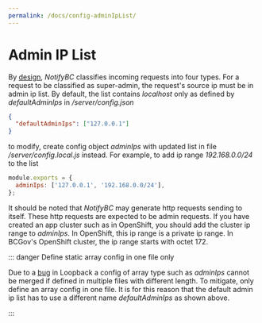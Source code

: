 ```yaml
---
permalink: /docs/config-adminIpList/
---
```


# Admin IP List

By [design](../overview/#architecture), _NotifyBC_ classifies incoming requests into four types. For a request to be classified as super-admin, the request's source ip must be in admin ip list. By default, the list contains _localhost_ only as defined by _defaultAdminIps_ in _/server/config.json_

```json
{
  "defaultAdminIps": ["127.0.0.1"]
}
```

to modify, create config object _adminIps_ with updated list in file _/server/config.local.js_ instead. For example, to add ip range _192.168.0.0/24_ to the list

```js
module.exports = {
  adminIps: ['127.0.0.1', '192.168.0.0/24'],
};
```

It should be noted that _NotifyBC_ may generate http requests sending to itself. These http requests are expected to be admin requests. If you have created an app cluster such as in OpenShift, you should add the cluster ip range to _adminIps_. In OpenShift, this ip range is a private ip range. In BCGov's OpenShift cluster, the ip range starts with octet 172.

::: danger Define static array config in one file only

Due to a <a href="https://github.com/strongloop/loopback-boot/issues/172">bug</a> in Loopback a config of array type such as <i>adminIps</i> cannot be merged if defined in multiple files with different length. To mitigate, only define an array config in one file.
It is for this reason that the default admin ip list has to use a different name <i>defaultAdminIps</i> as shown above.

:::

